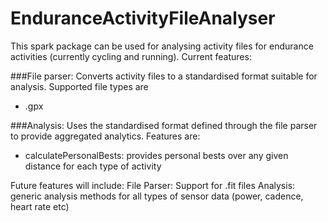 # EnduranceActivityFileAnalyser

This spark package can be used for analysing activity files for endurance activities (currently cycling and running). Current features:

###File parser: Converts activity files to a standardised format suitable for analysis. Supported file types are
  - .gpx

###Analysis: Uses the standardised format defined through the file parser to provide aggregated analytics. Features are:
  - calculatePersonalBests: provides personal bests over any given distance for each type of activity

Future features will include:
File Parser: Support for .fit files
Analysis: generic analysis methods for all types of sensor data (power, cadence, heart rate etc)